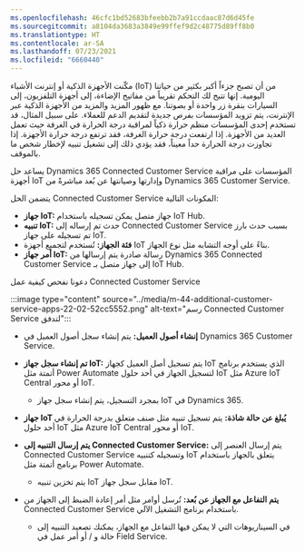 ```yaml
---
ms.openlocfilehash: 46cfc1bd52683bfeebb2b7a91ccdaac87d6d45fe
ms.sourcegitcommit: a8104da3683a3849e99ffef9d2c48775d89ff8b0
ms.translationtype: HT
ms.contentlocale: ar-SA
ms.lasthandoff: 07/23/2021
ms.locfileid: "6660440"
---
```

مكّنت الأجهزة الذكية أو إنترنت الأشياء (IoT) من أن تصبح جزءاً أكبر بكثير من حياتنا اليومية. إنها تتيح لك التحكم تقريباً من مفاتيح الإضاءة، إلى أجهزة التلفزيون، إلى السيارات بنقرة زر واحدة أو بصوتنا. مع ظهور المزيد والمزيد من الأجهزة الذكية عبر الإنترنت، يتم تزويد المؤسسات بفرص جديدة لتقديم الدعم للعملاء. على سبيل المثال، قد تستخدم إحدى المؤسسات منظم حرارة ذكياً لمراقبة درجة الحرارة في الغرفة حيث تعمل العديد من الأجهزة. إذا ارتفعت درجة حرارة الغرفة، فقد ترتفع درجة حرارة الأجهزة. إذا تجاوزت درجة الحرارة حداً معيناً، فقد يؤدي ذلك إلى تشغيل تنبيه لإخطار شخص ما بالموقف.

يساعد حل Dynamics 365 Connected Customer Service المؤسسات على مراقبة أجهزة IoT وإدارتها وصيانتها عن بُعد مباشرةً من Dynamics 365 Customer Service.

يتضمن الحل Connected Customer Service المكونات التالية:

 -  **جهاز IoT:** جهاز متصل يمكن تسجيله باستخدام IoT Hub.
 -  **تنبيه IoT:** حدث تم إرساله إلى Connected Customer Service بسبب حدث بارز تم تسجيله على جهاز IoT.
 -  **فئة الجهاز:** تُستخدم لتجميع أجهزة IoT بناءً على أوجه التشابه مثل نوع الجهاز.
 -  **أمر جهاز IoT:** رسالة صادرة يتم إرسالها من Dynamics 365 Connected Customer Service إلى جهاز متصل بـ IoT Hub.

دعونا نفحص كيفية عمل Connected Customer Service

:::image type="content" source="../media/m-44-additional-customer-service-apps-22-02-52cc5552.png" alt-text="رسم Connected Customer Service لتدفق":::


 -  **إنشاء أصول العميل:** يتم إنشاء سجل أصول العميل في Dynamics 365 Customer Service.
 -  **تم إنشاء سجل جهاز IoT:** يتم تسجيل أصل العميل كجهاز IoT الذي يستخدم برنامج أتمتة مثل Power Automate لتسجيل الجهاز في أحد حلول IoT مثل Azure IoT Central أو محور IoT.
    
     -  بمجرد التسجيل، يتم إنشاء سجل جهاز IoT في Dynamics 365.
 -  **جهاز IoT يُبلغ عن حالة شاذة:** يتم تسجيل تنبيه مثل صنف متعلق بدرجة الحرارة في أحد حلول IoT مثل Azure IoT Central أو محور IoT.
 -  **يتم إرسال التنبيه إلى Connected Customer Service:** يتم إرسال العنصر إلى Connected Customer Service وتسجيله كتنبيه IoT يتعلق بالجهاز باستخدام برنامج أتمتة مثل Power Automate.
    
     -  يتم تخزين تنبيه IoT مقابل سجل جهاز IoT.
 -  **يتم التفاعل مع الجهاز عن بُعد:** تُرسل أوامر مثل أمر إعادة الضبط إلى الجهاز من Connected Customer Service باستخدام برنامج التشغيل الآلي.
    
     -  في السيناريوهات التي لا يمكن فيها التفاعل مع الجهاز، يمكنك تصعيد التنبيه إلى حالة و / أو أمر عمل في Field Service.
